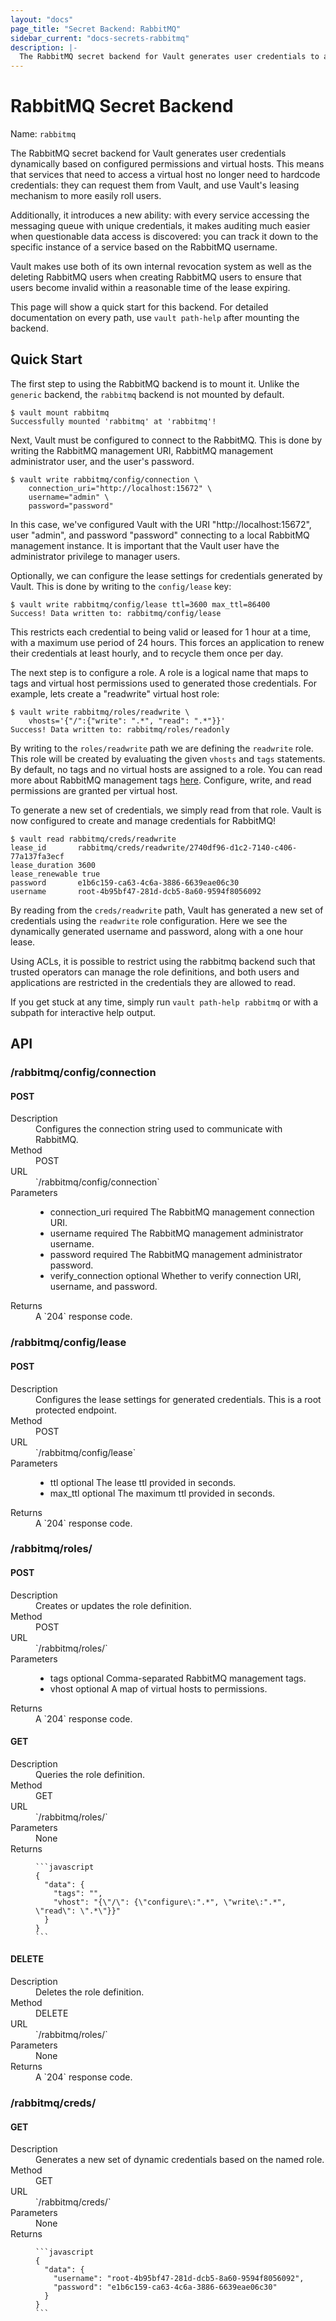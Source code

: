 ```yaml
---
layout: "docs"
page_title: "Secret Backend: RabbitMQ"
sidebar_current: "docs-secrets-rabbitmq"
description: |-
  The RabbitMQ secret backend for Vault generates user credentials to access RabbitMQ.
---
```


# RabbitMQ Secret Backend

Name: `rabbitmq`

The RabbitMQ secret backend for Vault generates user credentials dynamically
based on configured permissions and virtual hosts. This means that services
that need to access a virtual host no longer need to hardcode credentials:
they can request them from Vault, and use Vault's leasing mechanism to
more easily roll users.

Additionally, it introduces a new ability: with every service accessing the
messaging queue with unique credentials, it makes auditing much easier when
questionable data access is discovered: you can track it down to the specific
instance of a service based on the RabbitMQ username.

Vault makes use both of its own internal revocation system as well as the
deleting RabbitMQ users when creating RabbitMQ users to ensure that users
become invalid within a reasonable time of the lease expiring.

This page will show a quick start for this backend. For detailed documentation
on every path, use `vault path-help` after mounting the backend.

## Quick Start

The first step to using the RabbitMQ backend is to mount it. Unlike the
`generic` backend, the `rabbitmq` backend is not mounted by default.

```text
$ vault mount rabbitmq
Successfully mounted 'rabbitmq' at 'rabbitmq'!
```

Next, Vault must be configured to connect to the RabbitMQ. This is done by
writing the RabbitMQ management URI, RabbitMQ management administrator user,
and the user's password.

```text
$ vault write rabbitmq/config/connection \
    connection_uri="http://localhost:15672" \
    username="admin" \
    password="password"
```

In this case, we've configured Vault with the URI "http://localhost:15672",
user "admin", and password "password" connecting to a local RabbitMQ
management instance. It is important that the Vault user have the
administrator privilege to manager users.

Optionally, we can configure the lease settings for credentials generated
by Vault. This is done by writing to the `config/lease` key:

```
$ vault write rabbitmq/config/lease ttl=3600 max_ttl=86400
Success! Data written to: rabbitmq/config/lease
```

This restricts each credential to being valid or leased for 1 hour
at a time, with a maximum use period of 24 hours. This forces an
application to renew their credentials at least hourly, and to recycle
them once per day.

The next step is to configure a role. A role is a logical name that maps
to tags and virtual host permissions used to generated those credentials.
For example, lets create a "readwrite" virtual host role:

```text
$ vault write rabbitmq/roles/readwrite \
    vhosts='{"/":{"write": ".*", "read": ".*"}}'
Success! Data written to: rabbitmq/roles/readonly
```

By writing to the `roles/readwrite` path we are defining the `readwrite` role.
This role will be created by evaluating the given `vhosts` and `tags` statements.
By default, no tags and no virtual hosts are assigned to a role. You can read more
about RabbitMQ management tags [here](https://www.rabbitmq.com/management.html#permissions).
Configure, write, and read permissions are granted per virtual host.

To generate a new set of credentials, we simply read from that role.
Vault is now configured to create and manage credentials for RabbitMQ!

```text
$ vault read rabbitmq/creds/readwrite
lease_id       rabbitmq/creds/readwrite/2740df96-d1c2-7140-c406-77a137fa3ecf
lease_duration 3600
lease_renewable	true
password       e1b6c159-ca63-4c6a-3886-6639eae06c30
username       root-4b95bf47-281d-dcb5-8a60-9594f8056092
```

By reading from the `creds/readwrite` path, Vault has generated a new
set of credentials using the `readwrite` role configuration. Here we
see the dynamically generated username and password, along with a one
hour lease.

Using ACLs, it is possible to restrict using the rabbitmq backend such
that trusted operators can manage the role definitions, and both
users and applications are restricted in the credentials they are
allowed to read.

If you get stuck at any time, simply run `vault path-help rabbitmq` or with a
subpath for interactive help output.

## API

### /rabbitmq/config/connection
#### POST

<dl class="api">
  <dt>Description</dt>
  <dd>
    Configures the connection string used to communicate with RabbitMQ.
  </dd>

  <dt>Method</dt>
  <dd>POST</dd>

  <dt>URL</dt>
  <dd>`/rabbitmq/config/connection`</dd>

  <dt>Parameters</dt>
  <dd>
    <ul>
      <li>
        <span class="param">connection_uri</span>
        <span class="param-flags">required</span>
        The RabbitMQ management connection URI.
      </li>
      <li>
        <span class="param">username</span>
        <span class="param-flags">required</span>
        The RabbitMQ management administrator username.
      </li>
      <li>
        <span class="param">password</span>
        <span class="param-flags">required</span>
        The RabbitMQ management administrator password.
      </li>
      <li>
        <span class="param">verify_connection</span>
        <span class="param-flags">optional</span>
        Whether to verify connection URI, username, and password.
      </li>
    </ul>
  </dd>

  <dt>Returns</dt>
  <dd>
    A `204` response code.
  </dd>
</dl>

### /rabbitmq/config/lease
#### POST

<dl class="api">
  <dt>Description</dt>
  <dd>
    Configures the lease settings for generated credentials. This is a root
    protected endpoint.
  </dd>

  <dt>Method</dt>
  <dd>POST</dd>

  <dt>URL</dt>
  <dd>`/rabbitmq/config/lease`</dd>

  <dt>Parameters</dt>
  <dd>
    <ul>
      <li>
        <span class="param">ttl</span>
        <span class="param-flags">optional</span>
        The lease ttl provided in seconds.
      </li>
      <li>
        <span class="param">max_ttl</span>
        <span class="param-flags">optional</span>
        The maximum ttl provided in seconds.
      </li>
    </ul>
  </dd>

  <dt>Returns</dt>
  <dd>
    A `204` response code.
  </dd>
</dl>

### /rabbitmq/roles/
#### POST

<dl class="api">
  <dt>Description</dt>
  <dd>
    Creates or updates the role definition.
  </dd>

  <dt>Method</dt>
  <dd>POST</dd>

  <dt>URL</dt>
  <dd>`/rabbitmq/roles/<name>`</dd>

  <dt>Parameters</dt>
  <dd>
    <ul>
      <li>
        <span class="param">tags</span>
        <span class="param-flags">optional</span>
        Comma-separated RabbitMQ management tags.
      </li>
      <li>
        <span class="param">vhost</span>
        <span class="param-flags">optional</span>
        A map of virtual hosts to permissions.
      </li>
    </ul>
  </dd>

  <dt>Returns</dt>
  <dd>
    A `204` response code.
  </dd>
</dl>

#### GET

<dl class="api">
  <dt>Description</dt>
  <dd>
    Queries the role definition.
  </dd>

  <dt>Method</dt>
  <dd>GET</dd>

  <dt>URL</dt>
  <dd>`/rabbitmq/roles/<name>`</dd>

  <dt>Parameters</dt>
  <dd>
     None
  </dd>

  <dt>Returns</dt>
  <dd>

    ```javascript
    {
      "data": {
        "tags": "",
        "vhost": "{\"/\": {\"configure\:".*", \"write\:".*", \"read\": \".*\"}}"
      }
    }
    ```

  </dd>
</dl>


#### DELETE

<dl class="api">
  <dt>Description</dt>
  <dd>
    Deletes the role definition.
  </dd>

  <dt>Method</dt>
  <dd>DELETE</dd>

  <dt>URL</dt>
  <dd>`/rabbitmq/roles/<name>`</dd>

  <dt>Parameters</dt>
  <dd>
     None
  </dd>

  <dt>Returns</dt>
  <dd>
    A `204` response code.
  </dd>
</dl>

### /rabbitmq/creds/
#### GET

<dl class="api">
  <dt>Description</dt>
  <dd>
    Generates a new set of dynamic credentials based on the named role.
  </dd>

  <dt>Method</dt>
  <dd>GET</dd>

  <dt>URL</dt>
  <dd>`/rabbitmq/creds/<name>`</dd>

  <dt>Parameters</dt>
  <dd>
     None
  </dd>

  <dt>Returns</dt>
  <dd>

    ```javascript
    {
      "data": {
        "username": "root-4b95bf47-281d-dcb5-8a60-9594f8056092",
        "password": "e1b6c159-ca63-4c6a-3886-6639eae06c30"
      }
    }
    ```

  </dd>
</dl>
